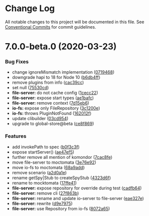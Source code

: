 # Change Log

All notable changes to this project will be documented in this file.
See [Conventional Commits](https://conventionalcommits.org) for commit guidelines.

# 7.0.0-beta.0 (2020-03-23)


### Bug Fixes

* change ignoreMismatch implementation ([0719468](https://github.com/mocktomata/mocktomata/commit/0719468137bd42c017eea5b330c51363d7538a04))
* downgrade hapi to 18 for Node 10 ([b6db4ff](https://github.com/mocktomata/mocktomata/commit/b6db4ffe4ef54eaaa1c0f9eaa9d8ccac18b8fbf3))
* remove plugins from info ([cac39cc](https://github.com/mocktomata/mocktomata/commit/cac39cc31b5c17a88c00e1350d3ca34335b6b453))
* set null ([75530cd](https://github.com/mocktomata/mocktomata/commit/75530cdccf2dcb6640c03300b7b23ea65aa14f3c))
* **file-server:** do not cache config ([1cecc22](https://github.com/mocktomata/mocktomata/commit/1cecc224decbb219266c455488b46bc8004425c3))
* **file-server:** expose start types ([ae1bafc](https://github.com/mocktomata/mocktomata/commit/ae1bafc1f1a18db8e9759dfb7454131c3a61a69f))
* **file-server:** remove context ([7d15eb6](https://github.com/mocktomata/mocktomata/commit/7d15eb60a21385d9c80a4f68072ec539b72701f1))
* **io-fs:** expose only FileRepository ([3c1200e](https://github.com/mocktomata/mocktomata/commit/3c1200e9b07faa42eea2e285a2210ae626cce16b))
* **io-fs:** throws PluginNotFound ([162012f](https://github.com/mocktomata/mocktomata/commit/162012fa2e9a88386f2d33258a3defc58e194aae))
* update clibuilder ([03cd954](https://github.com/mocktomata/mocktomata/commit/03cd954e171d9cfd2f7697ebaeae0058d03fc95a))
* upgrade to global-store@beta ([ce8f869](https://github.com/mocktomata/mocktomata/commit/ce8f8693930108656403e57984d00597573b74ac))


### Features

* add invokePath to spec ([b0f3c3f](https://github.com/mocktomata/mocktomata/commit/b0f3c3f29f19e540af927cc91c541c0f4b7e1f8f))
* expose startServer() ([ae47ef5](https://github.com/mocktomata/mocktomata/commit/ae47ef5d80672a2bb307937ba3fa472f2f62a328))
* further remove all mention of komondor ([7cac8fe](https://github.com/mocktomata/mocktomata/commit/7cac8febdd247fcc26ed630795f220c9d553eb00))
* move file-server to moctomata ([3e76e92](https://github.com/mocktomata/mocktomata/commit/3e76e921ccf1e02796edb9c89dcdcdf7f7db5fcf))
* move io-fs to moctomata ([68a9add](https://github.com/mocktomata/mocktomata/commit/68a9add3e79c73c80ec5b771ac3048df8a70c001))
* remove scenario ([a2d0a1e](https://github.com/mocktomata/mocktomata/commit/a2d0a1e8d6d8607ab37c46dc9895b2973a023cc0))
* rename getSpy|Stub to createSpyStub ([4323d6f](https://github.com/mocktomata/mocktomata/commit/4323d6fcb8f458aefa084445e5e4e6140497620b))
* rename to mocktomata ([17ffe41](https://github.com/mocktomata/mocktomata/commit/17ffe41eec572337ce683fd4cdb613a3d6394e19))
* **file-server:** expose repository for override during test ([cadfb64](https://github.com/mocktomata/mocktomata/commit/cadfb64796fd27e2e8e9061a090ea0c2ec856d80))
* **file-server:** remove cli ([27f863b](https://github.com/mocktomata/mocktomata/commit/27f863b535240b05629f766c6b62f71ce051db00))
* **file-server:** rename and update io-server to file-server ([eae327e](https://github.com/mocktomata/mocktomata/commit/eae327e64965eab75eca3ebd546b062e841c57a1))
* **file-server:** rewrite ([d9e7975](https://github.com/mocktomata/mocktomata/commit/d9e797534a5696c0a6e00c4ae92a234f438e39b2))
* **file-server:** use Repository from io-fs ([8072a65](https://github.com/mocktomata/mocktomata/commit/8072a652bd9854138c9578da16abf36b6d16bea3))
